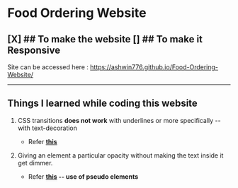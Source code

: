 # Food Ordering Website
[X] ## To make the website
[] ## To make it Responsive
---

Site can be accessed here : https://ashwin776.github.io/Food-Ordering-Website/

---

## Things I learned while coding this website

1.  CSS transitions **does not work** with underlines or more specifically -- with text-decoration
	* Refer **[this](https://markrabey.com/2015/05/17/css-transition-for-text-decoration/)**

2. Giving an element a particular opacity without making the text inside it get dimmer.
	* Refer **[this](https://codepen.io/heisenberg_A_A/pen/RwKvWLm) -- use of pseudo elements**
